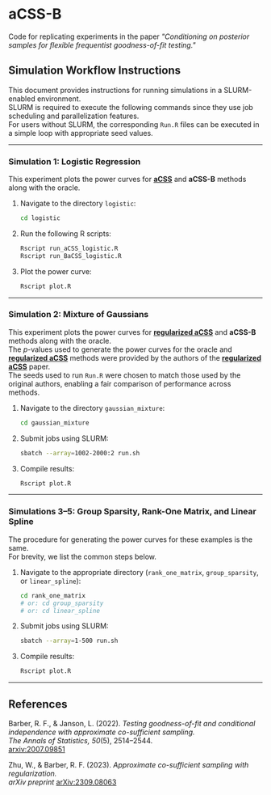 # aCSS-B

Code for replicating experiments in the paper *"Conditioning on posterior samples for flexible frequentist goodness-of-fit testing."*

## Simulation Workflow Instructions

This document provides instructions for running simulations in a SLURM-enabled environment.  
SLURM is required to execute the following commands since they use job scheduling and parallelization features.  
For users without SLURM, the corresponding `Run.R` files can be executed in a simple loop with appropriate seed values.

---

### Simulation 1: Logistic Regression

This experiment plots the power curves for **[aCSS]** and **aCSS-B** methods along with the oracle.

1. Navigate to the directory `logistic`:
   ```bash
   cd logistic
   ```

2. Run the following R scripts:
   ```bash
   Rscript run_aCSS_logistic.R
   Rscript run_BaCSS_logistic.R
   ```

3. Plot the power curve:
   ```bash
   Rscript plot.R
   ```

---

### Simulation 2: Mixture of Gaussians

This experiment plots the power curves for **[regularized aCSS]** and **aCSS-B** methods along with the oracle.  
The *p*-values used to generate the power curves for the oracle and **[regularized aCSS]** methods were provided by the authors of the **[regularized aCSS]** paper.  
The seeds used to run `Run.R` were chosen to match those used by the original authors, enabling a fair comparison of performance across methods.

1. Navigate to the directory `gaussian_mixture`:
   ```bash
   cd gaussian_mixture
   ```

2. Submit jobs using SLURM:
   ```bash
   sbatch --array=1002-2000:2 run.sh
   ```

3. Compile results:
   ```bash
   Rscript plot.R
   ```

---

### Simulations 3–5: Group Sparsity, Rank-One Matrix, and Linear Spline

The procedure for generating the power curves for these examples is the same.  
For brevity, we list the common steps below.

1. Navigate to the appropriate directory (`rank_one_matrix`, `group_sparsity`, or `linear_spline`):
   ```bash
   cd rank_one_matrix
   # or: cd group_sparsity
   # or: cd linear_spline
   ```

2. Submit jobs using SLURM:
   ```bash
   sbatch --array=1-500 run.sh
   ```

3. Compile results:
   ```bash
   Rscript plot.R
   ```

---

## References

Barber, R. F., & Janson, L. (2022). *Testing goodness-of-fit and conditional independence with approximate co-sufficient sampling.*  
*The Annals of Statistics, 50*(5), 2514–2544.  
[arxiv:2007.09851](https://arxiv.org/abs/2007.09851)

Zhu, W., & Barber, R. F. (2023). *Approximate co-sufficient sampling with regularization.*  
*arXiv preprint* [arXiv:2309.08063](https://arxiv.org/abs/2309.08063)

[aCSS]: https://arxiv.org/abs/2007.09851
[regularized aCSS]: https://arxiv.org/abs/2309.08063
